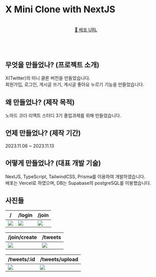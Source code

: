 # <span id="top">X Mini Clone with NextJS </span>

<br>
<div align="center">
 <div><a href="https://x-clone-with-nextjs.vercel.app/" target="_blank">🔗 배포 URL</a></div>
  
</div>

## <br>

## 무엇을 만들었나? (프로젝트 소개)

X(Twitter)의 미니 클론 버전을 만들었습니다.  
회원가입, 로그인, 게시글 쓰기, 게시글 좋아요 누르기 기능을 만들었습니다.

## 왜 만들었나? (제작 목적)

노마드 코더 리액트 스터디 3기 졸업과제를 위해 만들었습니다.

## 언제 만들었나? (제작 기간)

2023.11.06 ~ 2023.11.13

## 어떻게 만들었나? (대표 개발 기술)

NextJS, TypeScript, TailwindCSS, Prisma를 이용하여 개발하였습니다.  
배포는 Vercel로 하였으며, DB는 Supabase의 postgreSQL를 이용했습니다.

## 사진들

| <center>/</center>                                                                                                    | <center>/login</center>                                                                                               | <center>/join</center>                                                                                                |
| --------------------------------------------------------------------------------------------------------------------- | --------------------------------------------------------------------------------------------------------------------- | --------------------------------------------------------------------------------------------------------------------- |
| <img src="https://github.com/ICE0208/x-clone-with-nextjs/assets/46257328/64127292-bdfb-4e3f-b7cc-3dcd77510188"></img> | <img src="https://github.com/ICE0208/x-clone-with-nextjs/assets/46257328/d0ebd3de-51c0-4f65-83bc-f5d4ae96450a"></img> | <img src="https://github.com/ICE0208/x-clone-with-nextjs/assets/46257328/f9e4c887-6cd3-4c3c-9d78-527d2c3435c1"></img> |

| <center>/join/create</center>                                                                                         | <center>/tweets</center>                                                                                              |
| --------------------------------------------------------------------------------------------------------------------- | --------------------------------------------------------------------------------------------------------------------- |
| <img src="https://github.com/ICE0208/x-clone-with-nextjs/assets/46257328/02122019-79aa-44ed-b923-8926c0adf0c4"></img> | <img src="https://github.com/ICE0208/x-clone-with-nextjs/assets/46257328/705f7b76-11c5-4bac-a6f9-3f486028320a"></img> |

| <center>/tweets/:id</center>                                                                                          | <center>/tweets/upload</center>                                                                                       |
| --------------------------------------------------------------------------------------------------------------------- | --------------------------------------------------------------------------------------------------------------------- |
| <img src="https://github.com/ICE0208/x-clone-with-nextjs/assets/46257328/e508e281-773d-44a9-b09b-a58e918ca07b"></img> | <img src="https://github.com/ICE0208/x-clone-with-nextjs/assets/46257328/623e46d9-dab2-4f1e-8358-4fd7d25714fa"></img> |
